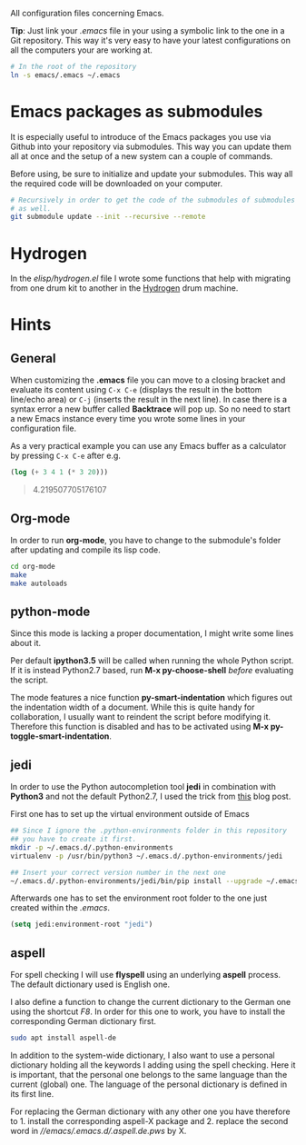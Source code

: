 All configuration files concerning Emacs.

**Tip**: Just link your *.emacs* file in your using a symbolic link to the one in a Git repository. This way it's very easy to have your latest configurations on all the computers your are working at.

``` bash
# In the root of the repository
ln -s emacs/.emacs ~/.emacs
```

# Emacs packages as submodules

It is especially useful to introduce of the Emacs packages you use via Github into your repository via submodules. This way you can update them all at once and the setup of a new system can a couple of commands.

Before using, be sure to initialize and update your submodules. This way all the required code will be downloaded on your computer.

``` bash
# Recursively in order to get the code of the submodules of submodules
# as well.
git submodule update --init --recursive --remote
```

# Hydrogen

In the *elisp/hydrogen.el* file I wrote some functions that help with
migrating from one drum kit to another in the
[Hydrogen](https://github.com/hydrogen-music/hydrogen) drum machine.

# Hints

## General

When customizing the **.emacs** file you can move to a closing bracket and evaluate its content using `C-x C-e` (displays the result in the bottom line/echo area) or `C-j` (inserts the result in the next line). In case there is a syntax error a new buffer called **Backtrace** will pop up. So no need to start a new Emacs instance every time you wrote some lines in your configuration file.

As a very practical example you can use any Emacs buffer as a calculator by pressing `C-x C-e` after e.g.

``` lisp
(log (+ 3 4 1 (* 3 20)))
```
> 4.219507705176107


## Org-mode

In order to run **org-mode**, you have to change to the submodule's folder after updating and compile its lisp code.

``` bash
cd org-mode
make
make autoloads
```

## python-mode

Since this mode is lacking a proper documentation, I might write some lines about it.

Per default **ipython3.5** will be called when running the whole Python script. If it is instead Python2.7 based, run **M-x py-choose-shell** *before* evaluating the script.

The mode features a nice function **py-smart-indentation** which figures out the indentation width of a document. While this is quite handy for collaboration, I usually want to reindent the script before modifying it. Therefore this function is disabled and has to be activated using **M-x py-toggle-smart-indentation**.

## jedi

In order to use the Python autocompletion tool **jedi** in combination with **Python3** and not the default Python2.7, I used the trick from [this](https://archive.zhimingwang.org/blog/2015-04-26-using-python-3-with-emacs-jedi.html) blog post.

First one has to set up the virtual environment outside of Emacs
``` bash
## Since I ignore the .python-environments folder in this repository
## you have to create it first.
mkdir -p ~/.emacs.d/.python-environments
virtualenv -p /usr/bin/python3 ~/.emacs.d/.python-environments/jedi

## Insert your correct version number in the next one
~/.emacs.d/.python-environments/jedi/bin/pip install --upgrade ~/.emacs.d/elpa/jedi-core-20170121.610/
```
Afterwards one has to set the environment root folder to the one just created within the *.emacs*.

``` lisp
(setq jedi:environment-root "jedi")
```

## aspell

For spell checking I will use **flyspell** using an underlying **aspell** process. The default dictionary used is English one.

I also define a function to change the current dictionary to the German one using the shortcut *F8*. In order for this one to work, you have to install the corresponding German dictionary first.

``` bash
sudo apt install aspell-de
```

In addition to the system-wide dictionary, I also want to use a personal dictionary holding all the keywords I adding using the spell checking. Here it is important, that the personal one belongs to the same language than the current (global) one. The language of the personal dictionary is defined in its first line.

For replacing the German dictionary with any other one you have therefore to 1. install the corresponding aspell-X package and 2. replace the second word in *//emacs/.emacs.d/.aspell.de.pws* by X.

